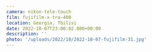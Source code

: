 ```yaml
---
camera: nikon-tele-touch
film: fujifilm-x-tra-400
location: Georgia, Tbilisi
date: 2022-10-07T23:00:02.000+00:00
description: ''
photo: '/uploads/2022/10/2022-10-07-fujifilm-31.jpg'
---
```

